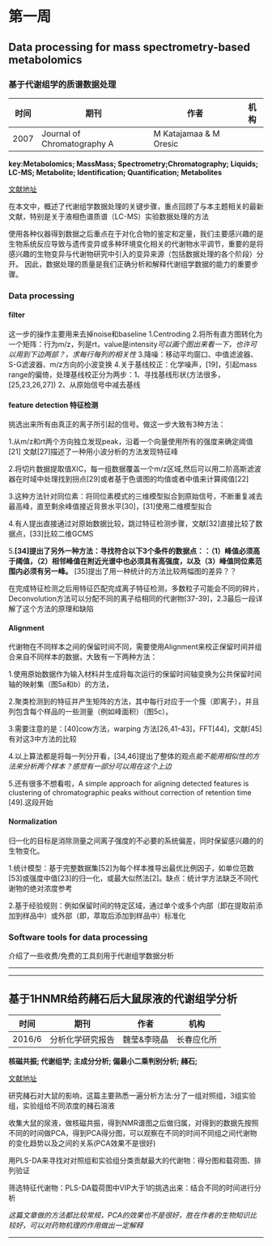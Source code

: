 # 第一周
## Data processing for mass spectrometry-based metabolomics
### 基于代谢组学的质谱数据处理

时间 | 期刊 | 作者 | 机构
-|-|-|-
2007 |Journal of Chromatography A|M Katajamaa & M Oresic | |

**key:Metabolomics; MassMass; Spectrometry;Chromatography; Liquids; LC-MS; Metabolite; Identification; Quantification; Metabolites**

[文献地址](http://xueshu.baidu.com/s?wd=paperuri%3A%28bc76c4208bc32d39d026c9e02fef3732%29&filter=sc_long_sign&tn=SE_xueshusource_2kduw22v&sc_vurl=http%3A%2F%2Fwww.sciencedirect.com%2Fscience%2Farticle%2Fpii%2FS0021967307006966&ie=utf-8&sc_us=8005351090699222897)

在本文中，概述了代谢组学数据处理的关键步骤，重点回顾了与本主题相关的最新文献，特别是关于液相色谱质谱（LC-MS）实验数据处理的方法

使用各种仪器得到数据之后重点在于对化合物的鉴定和定量，我们主要感兴趣的是生物系统反应导致与遗传变异或多种环境变化相关的代谢物水平调节，重要的是将感兴趣的生物变异与代谢物研究中引入的变异来源（包括数据处理的各个阶段）分开。 因此，数据处理的质量是我们正确分析和解释代谢组学数据的能力的重要步骤。

### Data processing

#### filter

这一步的操作主要用来去掉noise和baseline
1.Centroding
2.将所有直方图转化为一个矩阵：行为m/z，列是rt，value是intensity*可以画个图出来看一下，也许可以用到下边两部？，求每行每列的相关性* 
3.降噪：移动平均窗口、中值滤波器、S-G滤波器、m/z方向的小波变换
4.关于基线校正：化学噪声，[19]，引起mass range的偏倚，处理基线校正分为两步：1、寻找基线形状(方法很多，[25,23,26,27]) 2、从原始信号中减去基线
#### feature detection 特征检测

挑选出来所有由真正的离子所引起的信号。做这一步大致有3种方法： 

1.从m/z和rt两个方向独立发现peak，沿着一个向量使用所有的强度来确定阈值[21]  文献[27]描述了一种用小波分析的方法发现特征峰

2.将切片数据提取值XIC，每一组数据覆盖一个m/z区域,然后可以用二阶高斯滤波器在时域中处理找到拐点[29]或者基于色谱图的均值或者中值来计算阈值[22]

3.这种方法针对同位素：将同位素模式的三维模型拟合到原始信号，不断重复减去最高峰，直至剩余峰值接近背景水平[30]，[31]使用二维模型拟合

4.有人提出直接通过对原始数据比较，跳过特征检测步骤，文献[32]直接比较了数据点，[33]比较二维GCMS

5.**[34]提出了另外一种方法：寻找符合以下3个条件的数据点：：（1）峰值必须高于阈值，（2）相邻峰值在附近光谱中也必须具有高强度，以及（3）峰值同位素范围内必须有另一峰。** [35]提出了用一种统计的方法比较两幅图的差异？？

在完成特征检测之后用特征匹配完成离子特征检测，多数粒子可能会不同的碎片，Deconvolution方法可以分配不同的离子给相同的代谢物[37-39]，2.3最后一段详解了这个方法的原理和缺陷

#### Alignment 

代谢物在不同样本之间的保留时间不同，需要使用Alignment来校正保留时间并组合来自不同样本的数据，大致有一下两种方法：

1.使用原始数据作为输入材料并生成将每次运行的保留时间轴变换为公共保留时间轴的映射集（图5a和b）的方法，

2.聚类检测到的特征并产生矩阵的方法，其中每行对应于一个簇（即离子），并且列包含每个样品的一些测量（例如峰面积）（图5c）。

3.需要注意的是：[40]cow方法，warping 方法[26,41-43]，FFT[44]，文献[45]有对这3中方法的比较

4.以上算法都是将每一列分开看，[34,46]提出了整体的观点*能不能用相似性的方法来分析两个样本？感觉有一部分可以用在这个上边*

5.还有很多不想看啦，A simple approach for aligning detected features is clustering of chromatographic peaks without correction of retention time [49].这段开始

#### Normalization

归一化的目标是消除测量之间离子强度的不必要的系统偏差，同时保留感兴趣的的生物变化。

1.统计模型：基于完整数据集[52]为每个样本推导出最优比例因子，如单位范数[53]或强度中值[23]的归一化，或最大似然法[2]。缺点：统计学方法缺乏不同代谢物的绝对浓度参考

2.基于经验规则：例如保留时间的特定区域，通过单个或多个内部（即在提取前添加到样品中）或外部（即，萃取后添加到样品中）标准化

### Software tools for data processing

介绍了一些收费/免费的工具刻用于代谢组学数据分析

***
***

## 基于1HNMR给药赭石后大鼠尿液的代谢组学分析

时间 | 期刊 | 作者 | 机构
-|-|-|-
2016/6 | 分析化学研究报告 | 魏莹&李晓晶|长春应化所

**核磁共振; 代谢组学; 主成分分析; 偏最小二乘判别分析; 赭石;**

[文献地址](http://xueshu.baidu.com/s?wd=+%E5%9F%BA%E4%BA%8E1HNMR%E7%BB%99%E8%8D%AF%E8%B5%AD%E7%9F%B3%E5%90%8E%E5%A4%A7%E9%BC%A0%E5%B0%BF%E6%B6%B2%E7%9A%84%E4%BB%A3%E8%B0%A2%E7%BB%84%E5%AD%A6%E5%88%86%E6%9E%90&tn=SE_baiduxueshu_c1gjeupa&cl=3&ie=utf-8&bs=journaluri%3A%28dff5e349c2cf161b%29+%E3%80%8AJournal+of+Chromatography+A%E3%80%8B&f=8&rsv_bp=1&rsv_sug2=1&sc_f_para=sc_tasktype%3D%7BfirstSimpleSearch%7D)

研究赭石对大鼠的影响，这篇主要熟悉一遍分析方法:分了一组对照组，3组实验组，实验组给不同浓度的赭石溶液

收集大鼠的尿液，做核磁共振，得到NMR谱图之后做归属，对得到的数据先按照不同的时间做PCA，得到PCA得分图，可以观察在不同的时间不同组之间代谢物的变化趋势以及之间的关系(PCA效果不是很好)

用PLS-DA来寻找对对照组和实验组分类贡献最大的代谢物：得分图和载荷图、排列验证

筛选特征代谢物：PLS-DA载荷图中VIP大于1的挑选出来：结合不同的时间进行分析

*这篇文章做的方法都比较常规，PCA的效果也不是很好，胜在作者的生物知识比较好，可以对药物机理的作用做出一定解释*
***